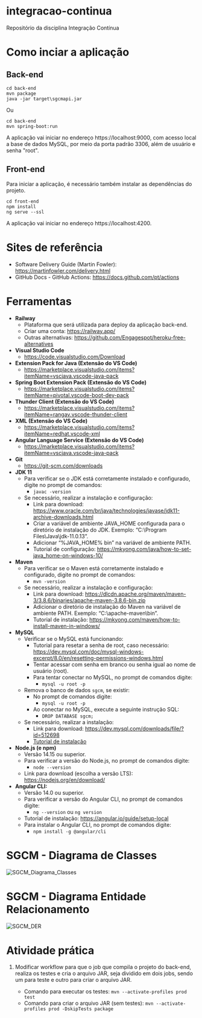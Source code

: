 # integracao-continua
Repositório da disciplina Integração Contínua

# Como inciar a aplicação

## Back-end
```
cd back-end
mvn package
java -jar target\sgcmapi.jar
```
Ou
```
cd back-end
mvn spring-boot:run
```
A aplicação vai iniciar no endereço https://localhost:9000, com acesso local a base de dados MySQL, por meio da porta padrão 3306, além de usuário e senha "root".

## Front-end
Para iniciar a aplicação, é necessário também instalar as dependências do projeto.
```
cd front-end
npm install
ng serve --ssl
```
A aplicação vai iniciar no endereço https://localhost:4200.

# Sites de referência

- Software Delivery Guide (Martin Fowler): https://martinfowler.com/delivery.html
- GitHub Docs - GitHub Actions: https://docs.github.com/pt/actions

# Ferramentas

- **Railway**
  - Plataforma que será utilizada para deploy da aplicação back-end.
  - Criar uma conta: https://railway.app/
  - Outras alternativas: https://github.com/Engagespot/heroku-free-alternatives
- **Visual Studio Code**
  - https://code.visualstudio.com/Download
- **Extension Pack for Java (Extensão do VS Code)**
  - https://marketplace.visualstudio.com/items?itemName=vscjava.vscode-java-pack
- **Spring Boot Extension Pack (Extensão do VS Code)**
  - https://marketplace.visualstudio.com/items?itemName=pivotal.vscode-boot-dev-pack
- **Thunder Client (Extensão do VS Code)**
  - https://marketplace.visualstudio.com/items?itemName=rangav.vscode-thunder-client
- **XML (Extensão do VS Code)**
  - https://marketplace.visualstudio.com/items?itemName=redhat.vscode-xml
- **Angular Language Service (Extensão do VS Code)**
  - https://marketplace.visualstudio.com/items?itemName=vscjava.vscode-java-pack
- **Git**
  - https://git-scm.com/downloads
- **JDK 11**
  - Para verificar se o JDK está corretamente instalado e configurado, digite no prompt de comandos:
    - ```javac -version```
  - Se necessário, realizar a instalação e configuração:
    - Link para download: https://www.oracle.com/br/java/technologies/javase/jdk11-archive-downloads.html
    - Criar a variável de ambiente JAVA_HOME configurada para o diretório de instalação do JDK. Exemplo: “C:\Program Files\Java\jdk-11.0.13”.
    - Adicionar “%JAVA_HOME% bin” na variável de ambiente PATH.
    - Tutorial de configuração: https://mkyong.com/java/how-to-set-java_home-on-windows-10/
- **Maven**
  - Para verificar se o Maven está corretamente instalado e configurado, digite no prompt de comandos:
    - ```mvn -version```
  - Se necessário, realizar a instalação e configuração:
    - Link para download: https://dlcdn.apache.org/maven/maven-3/3.8.6/binaries/apache-maven-3.8.6-bin.zip
    - Adicionar o diretório de instalação do Maven na variável de ambiente PATH. Exemplo: “C:\apache-maven\bin”.
    - Tutorial de instalação: https://mkyong.com/maven/how-to-install-maven-in-windows/
- **MySQL**
  - Verificar se o MySQL está funcionando:
    - Tutorial para resetar a senha de root, caso necessário: https://dev.mysql.com/doc/mysql-windows-excerpt/8.0/en/resetting-permissions-windows.html
    - Tentar acessar com senha em branco ou senha igual ao nome de usuário (root).
    - Para tentar conectar no MySQL, no prompt de comandos digite:
      - ```mysql -u root -p```
  - Remova o banco de dados ```sgcm```, se existir:
    - No prompt de comandos digite:
      - ```mysql -u root -p```
    - Ao conectar no MySQL, execute a seguinte instrução SQL:
      - ```DROP DATABASE sgcm;```
  - Se necessário, realizar a instalação:
    - Link para download: https://dev.mysql.com/downloads/file/?id=512698
    - [Tutorial de instalação](https://github.com/webacademyufac/frameworks-back-end/blob/main/tutoriais/mysql/mysql.md)
- **Node.js (e npm)**
  - Versão 14.15 ou superior.
  - Para verificar a versão do Node.js, no prompt de comandos digite:
    - ```node --version```
  - Link para download (escolha a versão LTS): https://nodejs.org/en/download/
- **Angular CLI:**
  - Versão 14.0 ou superior.
  - Para verificar a versão do Angular CLI, no prompt de comandos digite:
    - ```ng --version``` ou ```ng version```
  - Tutorial de instalação: https://angular.io/guide/setup-local
  - Para instalar o Angular CLI, no prompt de comandos digite:
    - ```npm install -g @angular/cli```

# SGCM - Diagrama de Classes

![SGCM_Diagrama_Classes](SGCM_Diagrama_Classes.png)

# SGCM - Diagrama Entidade Relacionamento

![SGCM_DER](sgcmDER.svg)

# Atividade prática

1. Modificar workflow para que o job que compila o projeto do back-end, realiza os testes e cria o arquivo JAR, seja dividido em dois jobs, sendo um para teste e outro para criar o arquivo JAR.

    - Comando para executar os testes: ```mvn --activate-profiles prod test```
    - Comando para criar o arquivo JAR (sem testes): ```mvn --activate-profiles prod -DskipTests package```
